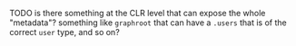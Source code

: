 TODO is there something at the CLR level that can expose the whole "metadata"? something like `graphroot` that can have a `.users` that is of the correct `user` type, and so on?